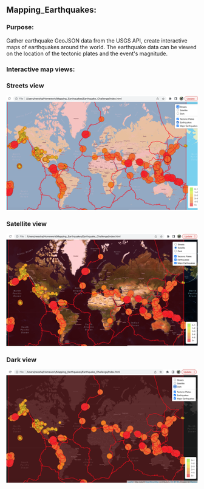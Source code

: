 ## Mapping_Earthquakes:

### Purpose:

Gather earthquake GeoJSON data from the USGS API, create interactive maps of earthquakes around the world. The earthquake data can be viewed on the location of the tectonic plates and the event's magnitude. 

### Interactive map views:
### Streets view
![Streets view.png](https://github.com/neesha2022/Mapping_Earthquakes/blob/main/Earthquake_Challenge/Images/Streets%20view.png)

### Satellite view
![Satellite view.png](https://github.com/neesha2022/Mapping_Earthquakes/blob/main/Earthquake_Challenge/Images/Satellite%20view.png)

### Dark view
![Dark view.png](https://github.com/neesha2022/Mapping_Earthquakes/blob/main/Earthquake_Challenge/Images/Dark%20view.png)
